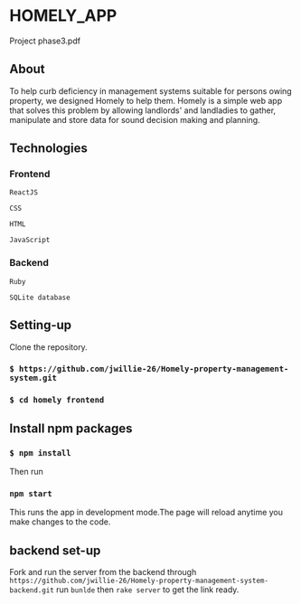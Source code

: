 # HOMELY_APP

Project phase3.pdf

## About
To help curb deficiency in management systems suitable for persons owing property, we designed Homely to help them. Homely is a simple web app that solves this problem by allowing landlords' and landladies to gather, manipulate and store data for sound decision making and planning.





## Technologies

### Frontend

`ReactJS`

`CSS`

`HTML`

`JavaScript`

### Backend

`Ruby ` 

`SQLite database`

## Setting-up
Clone the repository.

### `$ https://github.com/jwillie-26/Homely-property-management-system.git`

### `$ cd homely frontend`

## Install npm packages

### `$ npm install`



Then run
 ### `npm start`
 This runs the app in development mode.The page will reload anytime you make changes to the code.
 
 
## backend set-up

 Fork and run the server from the backend through 
`https://github.com/jwillie-26/Homely-property-management-system-backend.git`
run `bunlde` then `rake server` to get the link ready.

